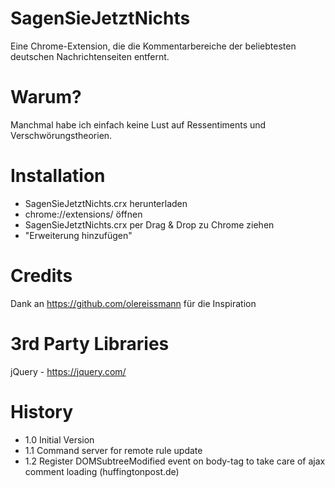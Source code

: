 # SagenSieJetztNichts
Eine Chrome-Extension, die die Kommentarbereiche der beliebtesten deutschen Nachrichtenseiten entfernt.

# Warum? 
Manchmal habe ich einfach keine Lust auf Ressentiments und Verschwörungstheorien. 

# Installation
- SagenSieJetztNichts.crx herunterladen 
- chrome://extensions/ öffnen
- SagenSieJetztNichts.crx per Drag & Drop zu Chrome ziehen
- "Erweiterung hinzufügen"

# Credits
Dank an https://github.com/olereissmann für die Inspiration

# 3rd Party Libraries
jQuery - https://jquery.com/

# History
- 1.0 Initial Version
- 1.1 Command server for remote rule update
- 1.2 Register DOMSubtreeModified event on body-tag to take care of ajax comment loading (huffingtonpost.de)

